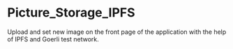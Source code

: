 # Picture_Storage_IPFS
Upload and set new image on the front page of the application with the help of IPFS and Goerli test network.
